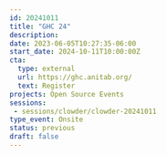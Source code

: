 ```yaml
---
id: 20241011
title: "GHC 24"
description: 
date: 2023-06-05T10:27:35-06:00
start_date: 2024-10-11T10:00:00Z
cta: 
  type: external
  url: https://ghc.anitab.org/
  text: Register
projects: Open Source Events
sessions: 
 - sessions/clowder/clowder-20241011
type_event: Onsite
status: previous
draft: false
---
```


